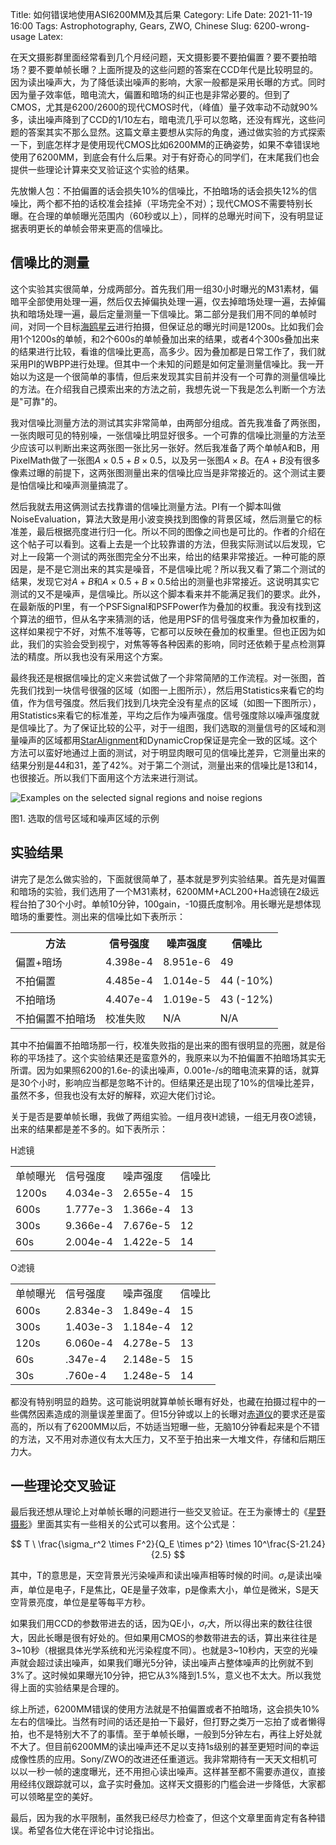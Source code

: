 Title: 如何错误地使用ASI6200MM及其后果
Category: Life
Date: 2021-11-19 16:00
Tags: Astrophotography, Gears, ZWO, Chinese
Slug: 6200-wrong-usage
Latex: 

在天文摄影群里面经常看到几个月经问题，天文摄影要不要拍偏置？要不要拍暗场？要不要单帧长曝？上面所提及的这些问题的答案在CCD年代是比较明显的。因为读出噪声大，为了降低读出噪声的影响，大家一般都是采用长曝的方式。同时因为量子效率低，暗电流大，偏置和暗场的纠正也是非常必要的。但到了CMOS，尤其是6200/2600的现代CMOS时代，（峰值）量子效率动不动就90%多，读出噪声降到了CCD的1/10左右，暗电流几乎可以忽略，还没有辉光，这些问题的答案其实不那么显然。这篇文章主要想从实际的角度，通过做实验的方式探索一下，到底怎样才是使用现代CMOS比如6200MM的正确姿势，如果不幸错误地使用了6200MM，到底会有什么后果。对于有好奇心的同学们，在末尾我们也会提供一些理论计算来交叉验证这个实验的结果。

先放懒人包：不拍偏置的话会损失10%的信噪比，不拍暗场的话会损失12%的信噪比，两个都不拍的话校准会挂掉（平场完全不对）；现代CMOS不需要特别长曝。在合理的单帧曝光范围内（60秒或以上），同样的总曝光时间下，没有明显证据表明更长的单帧会带来更高的信噪比。

## 信噪比的测量

这个实验其实很简单，分成两部分。首先我们用一组30小时曝光的M31素材，偏暗平全部使用处理一遍，然后仅去掉偏执处理一遍，仅去掉暗场处理一遍，去掉偏执和暗场处理一遍，最后定量测量一下信噪比。第二部分是我们用不同的单帧时间，对同一个目标[海鸥星云](/shen-kong-she-ying-de-meng-xin-fan-mian-zhi-nan-qi-cai-keng.html)进行拍摄，但保证总的曝光时间是1200s。比如我们会用1个1200s的单帧，和2个600s的单帧叠加出来的结果，或者4个300s叠加出来的结果进行比较，看谁的信噪比更高，高多少。因为叠加都是日常工作了，我们就采用PI的WBPP进行处理。但其中一个未知的问题是如何定量测量信噪比。我一开始以为这是一个很简单的事情，但后来发现其实目前并没有一个可靠的测量信噪比的方法。在介绍我自己摸索出来的方法之前，我想先说一下我是怎么判断一个方法是"可靠"的。

我对信噪比测量方法的测试其实非常简单，由两部分组成。首先我准备了两张图，一张肉眼可见的特别噪，一张信噪比明显好很多。一个可靠的信噪比测量的方法至少应该可以判断出来这两张图一张比另一张好。然后我准备了两个单帧A和B，用PixelMath做了一张图$A \times 0.5+B\times 0.5$，以及另一张图$A\times B$。在$A+B$没有很多像素过曝的前提下，这两张图测量出来的信噪比应当是非常接近的。这个测试主要是怕信噪比和噪声测量搞混了。

然后我就去用这俩测试去找靠谱的信噪比测量方法。PI有一个脚本叫做NoiseEvaluation，算法大致是用小波变换找到图像的背景区域，然后测量它的标准差，最后根据亮度进行归一化。所以不同的图像之间也是可比的。作者的介绍在这个帖子可以看到。这看上去是一个比较靠谱的方法，但我实际测试以后发现，它对上一段第一个测试的两张图完全分不出来，给出的结果非常接近。一种可能的原因是，是不是它测出来的其实是噪音，不是信噪比呢？所以我又看了第二个测试的结果，发现它对$A+B$和$A\times 0.5+B\times 0.5$给出的测量也非常接近。这说明其实它测试的又不是噪声，是信噪比。所以这个脚本看来并不能满足我们的要求。此外，在最新版的PI里，有一个PSFSignal和PSFPower作为叠加的权重。我没有找到这个算法的细节，但从名字来猜测的话，他是用PSF的信号强度来作为叠加权重的，这样如果视宁不好，对焦不准等等，它都可以反映在叠加的权重里。但也正因为如此，我们的实验会受到视宁，对焦等等各种因素的影响，同时还依赖于星点检测算法的精度。所以我也没有采用这个方案。

最终我还是根据信噪比的定义来尝试做了一个非常简陋的工作流程。对一张图，首先我们找到一块信号很强的区域（如图一上图所示），然后用Statistics来看它的均值，作为信号强度。然后我们找到几块完全没有星点的区域（如图一下图所示），用Statistics来看它的标准差，平均之后作为噪声强度。信号强度除以噪声强度就是信噪比了。为了保证比较的公平，对于一组图，我们选取的测量信号的区域和测量噪声的区域都用[StarAlignment](/shen-kong-she-ying-de-meng-xin-fan-mian-zhi-nan-qi-cai-keng.html)和DynamicCrop保证是完全一致的区域。这个方法可以蛮好地通过上面的测试，对于明显肉眼可见的信噪比差异，它测量出来的结果分别是44和31，差了42%。对于第二个测试，测量出来的信噪比是13和14，也很接近。所以我们下面用这个方法来进行测试。

![Examples on the selected signal regions and noise regions](/images/6200-wrong-usage-example.png)

图1. 选取的信号区域和噪声区域的示例

## 实验结果

讲完了是怎么做实验的，下面就很简单了，基本就是罗列实验结果。首先是对偏置和暗场的实验，我们选用了一个M31素材，6200MM+ACL200+Ha滤镜在2级远程台拍了30个小时。单帧10分钟，100gain，-10摄氏度制冷。用长曝光是想体现暗场的重要性。测出来的信噪比如下表所示：

<table class="table">
<tr><th>方法</th><th>信号强度</th><th>噪声强度</th><th>信噪比</th></tr>
<tr><td>偏置+暗场</td><td>4.398e-4</td><td>8.951e-6</td><td>49</td></tr>
<tr><td>不拍偏置 </td><td>4.485e-4</td><td>1.014e-5</td><td>44 (-10%)</td></tr>
<tr><td>不拍暗场 </td><td>4.407e-4</td><td>1.019e-5</td><td>43 (-12%)</td></tr>
<tr><td>不拍偏置不拍暗场</td><td>校准失败</td><td>N/A</td><td>N/A</td></tr>
</table>

其中不拍偏置不拍暗场那一行，校准失败指的是出来的图有很明显的亮圈，就是俗称的平场挂了。这个实验结果还是蛮意外的，我原来以为不拍偏置不拍暗场其实无所谓。因为如果照6200的1.6e-的读出噪声，0.001e-/s的暗电流来算的话，就算是30个小时，影响应当都是忽略不计的。但结果还是出现了10%的信噪比差异，虽然不多，但我也没有太好的解释，欢迎大佬们讨论。

关于是否是要单帧长曝，我做了两组实验。一组月夜H滤镜，一组无月夜O滤镜，出来的结果都是差不多的。如下表所示：

H滤镜
<table class="table">
<tr><td>单帧曝光</td><td>信号强度</td><td>噪声强度</td><td>信噪比</td></tr>
<tr><td>1200s</td><td>4.034e-3</td><td>2.655e-4</td><td>15</td></tr>
<tr><td>600s</td><td>1.777e-3</td><td>1.366e-4</td><td>13</td></tr>
<tr><td>300s</td><td>9.366e-4</td><td>7.676e-5</td><td>12</td></tr>
<tr><td>60s</td><td>2.004e-4</td><td>1.422e-5</td><td>14</td></tr>
</table>

O滤镜
<table class="table">
<tr><td>单帧曝光</td><td>信号强度</td><td>噪声强度</td><td>信噪比</td></tr>
<tr><td>600s</td><td>2.834e-3</td><td>1.849e-4</td><td>15</td></tr>
<tr><td>300s</td><td>1.403e-3</td><td>1.184e-4</td><td>12</td></tr>
<tr><td>120s</td><td>6.060e-4</td><td>4.278e-5</td><td>13</td></tr>
<tr><td>60s</td><td>.347e-4</td><td>2.148e-5</td><td>15</td></tr>
<tr><td>30s</td><td>.760e-4</td><td>1.248e-5</td><td>14</td></tr>
</table>

都没有特别明显的趋势。这可能说明就算单帧长曝有好处，也藏在拍摄过程中的一些偶然因素造成的测量误差里面了。但15分钟或以上的长曝对[赤道仪](/zwo-am5-review.html)的要求还是蛮高的，所以有了6200MM以后，不妨适当短曝一些，无脑10分钟看起来是个不错的方法，又不用对赤道仪有太大压力，又不至于拍出来一大堆文件，存储和后期压力大。

## 一些理论交叉验证

最后我还想从理论上对单帧长曝的问题进行一些交叉验证。在王为豪博士的《[星野摄影](/star-photography.html)》里面其实有一些相关的公式可以套用。这个公式是：

$$ T \ \frac{\sigma_r^2 \times F^2}{Q_E \times p^2} \times 10^\frac{S-21.24}{2.5} $$

其中，T的意思是，天空背景光污染噪声和读出噪声相等时候的时间。$\sigma_r$是读出噪声，单位是电子，F是焦比，QE是量子效率，p是像素大小，单位是微米，S是天空背景亮度，单位是星等每平方秒。

如果我们用CCD的参数带进去的话，因为QE小，$\sigma_r$大，所以得出来的数往往很大，因此长曝是很有好处的。但如果用CMOS的参数带进去的话，算出来往往是3~10秒（根据具体光学系统和光污染程度不同）。也就是3~10秒内，天空的光噪声就会超过读出噪声，如果我们曝光5分钟，读出噪声占整体噪声的比例就不到3%了。这时候如果曝光10分钟，把它从3%降到1.5%，意义也不太大。所以我觉得上面的实验结果是合理的。

综上所述，6200MM错误的使用方法就是不拍偏置或者不拍暗场，这会损失10%左右的信噪比。当然有时间的话还是拍一下最好，但打野之类万一忘拍了或者懒得拍，也不是特别大不了的事情。至于单帧长曝，一般到5分钟左右，再往上好处就不大了。但目前6200MM的读出噪声还不足以支持1s级别的甚至更短时间的幸运成像性质的应用。Sony/ZWO的改进还任重道远。我非常期待有一天天文相机可以以一秒一帧的速度曝光，还不用担心读出噪声。这样甚至都不需要赤道仪，直接用经纬仪跟踪就可以，盒子实时叠加。这样天文摄影的门槛会进一步降低，大家都可以领略星空的美好。

最后，因为我的水平限制，虽然我已经尽力检查了，但这个文章里面肯定有各种错误。希望各位大佬在评论中讨论指出。

<script async data-uid="65448d4615" src="https://yage.kit.com/65448d4615/index.js"></script>
